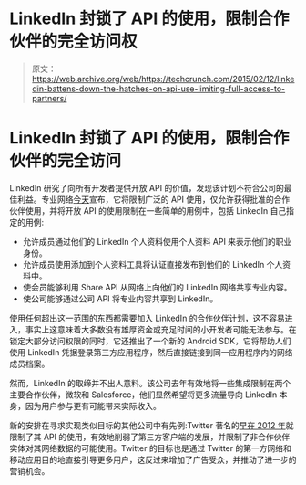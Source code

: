 # LinkedIn 封锁了 API 的使用，限制合作伙伴的完全访问权

> 原文：<https://web.archive.org/web/https://techcrunch.com/2015/02/12/linkedin-battens-down-the-hatches-on-api-use-limiting-full-access-to-partners/>

# LinkedIn 封锁了 API 的使用，限制合作伙伴的完全访问

LinkedIn 研究了向所有开发者提供开放 API 的价值，发现该计划不符合公司的最佳利益。专业网络[今天](https://web.archive.org/web/20230320174604/https://developer.linkedin.com/blog/posts/2015/developer-program-changes)宣布，它将限制广泛的 API 使用，仅允许获得批准的合作伙伴使用，并将开放 API 的使用限制在一些简单的用例中，包括 LinkedIn 自己指定的用例:

*   允许成员通过他们的 LinkedIn 个人资料使用个人资料 API 来表示他们的职业身份。
*   允许成员使用添加到个人资料工具将认证直接发布到他们的 LinkedIn 个人资料中。
*   使会员能够利用 Share API 从网络上向他们的 LinkedIn 网络共享专业内容。
*   使公司能够通过公司 API 将专业内容共享到 LinkedIn。

使用任何超出这一范围的东西都需要加入 LinkedIn 的合作伙伴计划，这不容易进入，事实上这意味着大多数没有雄厚资金或充足时间的小开发者可能无法参与。在锁定大部分访问权限的同时，它还推出了一个新的 Android SDK，它将帮助人们使用 LinkedIn 凭据登录第三方应用程序，然后直接链接到同一应用程序内的网络成员档案。

然而，LinkedIn 的取缔并不出人意料。该公司去年有效地将一些集成限制在两个主要合作伙伴，微软和 Salesforce，他们显然希望将更多流量导向 LinkedIn 本身，因为用户参与更有可能带来实际收入。

新的安排在寻求实现类似目标的其他公司中有先例:Twitter 著名的[早在 2012 年](https://web.archive.org/web/20230320174604/https://techcrunch.com/2012/08/16/twitter-api-client-apps/)就限制了其 API 的使用，有效地削弱了第三方客户端的发展，并限制了非合作伙伴实体对其网络数据的可能使用。Twitter 的目标也是通过 Twitter 的第一方网络和移动应用目的地直接引导更多用户，这反过来增加了广告受众，并推动了进一步的营销机会。